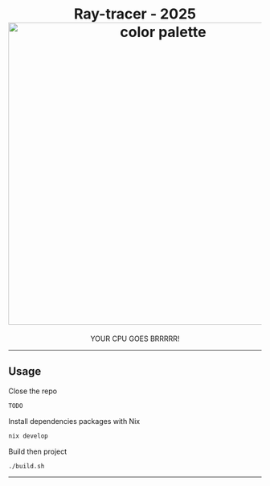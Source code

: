 <h1 style="text-align: center">
  Ray-tracer - 2025<br>
  <img src="https://raw.githubusercontent.com/catppuccin/catppuccin/main/assets/palette/macchiato.png" width="600px" alt="color palette"/>
  <br>
</h1>

<p style="text-align: center">
  YOUR CPU GOES BRRRRR!<br>
</p>

---

## Usage

Close the repo

```bash
TODO
```

Install dependencies packages with Nix

```nix
nix develop
```

Build then project

```bash
./build.sh
```

---
